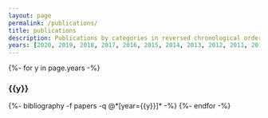 ```yaml
---
layout: page
permalink: /publications/ 
title: publications
description: Publications by categories in reversed chronological order. Generated by jekyll-scholar.
years: [2020, 2019, 2018, 2017, 2016, 2015, 2014, 2013, 2012, 2011, 2010, 2009, 2008]
---
```


{%- for y in page.years -%}
  <h3 class="year">{{y}}</h3>
  {%- bibliography -f papers -q @*[year={{y}}]* -%}
{%- endfor -%}
